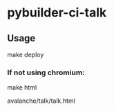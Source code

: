 pybuilder-ci-talk
=================

## Usage

make deploy

### If not using chromium:

make html

<browser> avalanche/talk/talk.html
